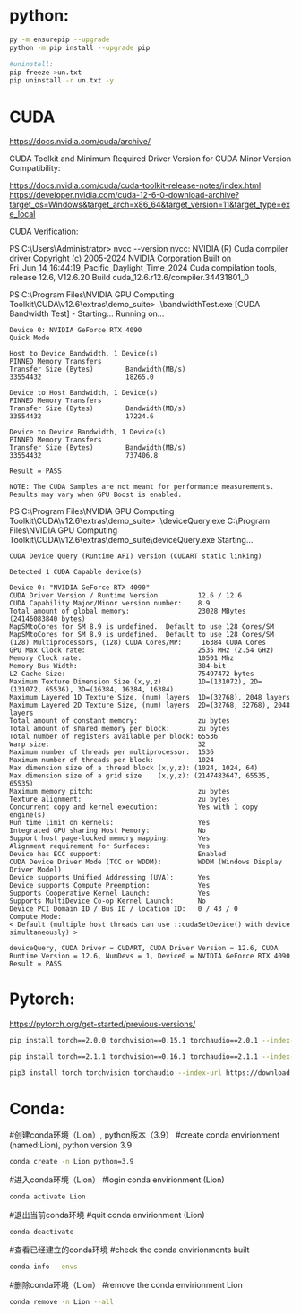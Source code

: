 # python:

```bash
py -m ensurepip --upgrade
python -m pip install --upgrade pip

#uninstall:
pip freeze >un.txt
pip uninstall -r un.txt -y
```

# CUDA

https://docs.nvidia.com/cuda/archive/

CUDA Toolkit and Minimum Required Driver Version for CUDA Minor Version Compatibility:

https://docs.nvidia.com/cuda/cuda-toolkit-release-notes/index.html
https://developer.nvidia.com/cuda-12-6-0-download-archive?target_os=Windows&target_arch=x86_64&target_version=11&target_type=exe_local


CUDA Verification:

  PS C:\Users\Administrator> nvcc --version
    nvcc: NVIDIA (R) Cuda compiler driver
    Copyright (c) 2005-2024 NVIDIA Corporation
    Built on Fri_Jun_14_16:44:19_Pacific_Daylight_Time_2024
    Cuda compilation tools, release 12.6, V12.6.20
    Build cuda_12.6.r12.6/compiler.34431801_0
  
  PS C:\Program Files\NVIDIA GPU Computing Toolkit\CUDA\v12.6\extras\demo_suite> .\bandwidthTest.exe
    [CUDA Bandwidth Test] - Starting...
    Running on...
    
    Device 0: NVIDIA GeForce RTX 4090
    Quick Mode
    
    Host to Device Bandwidth, 1 Device(s)
    PINNED Memory Transfers
    Transfer Size (Bytes)        Bandwidth(MB/s)
    33554432                     18265.0
    
    Device to Host Bandwidth, 1 Device(s)
    PINNED Memory Transfers
    Transfer Size (Bytes)        Bandwidth(MB/s)
    33554432                     17224.6
    
    Device to Device Bandwidth, 1 Device(s)
    PINNED Memory Transfers
    Transfer Size (Bytes)        Bandwidth(MB/s)
    33554432                     737406.8
    
    Result = PASS
    
    NOTE: The CUDA Samples are not meant for performance measurements. Results may vary when GPU Boost is enabled.
  
  PS C:\Program Files\NVIDIA GPU Computing Toolkit\CUDA\v12.6\extras\demo_suite> .\deviceQuery.exe
  C:\Program Files\NVIDIA GPU Computing Toolkit\CUDA\v12.6\extras\demo_suite\deviceQuery.exe Starting...
    
    CUDA Device Query (Runtime API) version (CUDART static linking)
    
    Detected 1 CUDA Capable device(s)
    
    Device 0: "NVIDIA GeForce RTX 4090"
    CUDA Driver Version / Runtime Version          12.6 / 12.6
    CUDA Capability Major/Minor version number:    8.9
    Total amount of global memory:                 23028 MBytes (24146083840 bytes)
    MapSMtoCores for SM 8.9 is undefined.  Default to use 128 Cores/SM
    MapSMtoCores for SM 8.9 is undefined.  Default to use 128 Cores/SM
    (128) Multiprocessors, (128) CUDA Cores/MP:     16384 CUDA Cores
    GPU Max Clock rate:                            2535 MHz (2.54 GHz)
    Memory Clock rate:                             10501 Mhz
    Memory Bus Width:                              384-bit
    L2 Cache Size:                                 75497472 bytes
    Maximum Texture Dimension Size (x,y,z)         1D=(131072), 2D=(131072, 65536), 3D=(16384, 16384, 16384)
    Maximum Layered 1D Texture Size, (num) layers  1D=(32768), 2048 layers
    Maximum Layered 2D Texture Size, (num) layers  2D=(32768, 32768), 2048 layers
    Total amount of constant memory:               zu bytes
    Total amount of shared memory per block:       zu bytes
    Total number of registers available per block: 65536
    Warp size:                                     32
    Maximum number of threads per multiprocessor:  1536
    Maximum number of threads per block:           1024
    Max dimension size of a thread block (x,y,z): (1024, 1024, 64)
    Max dimension size of a grid size    (x,y,z): (2147483647, 65535, 65535)
    Maximum memory pitch:                          zu bytes
    Texture alignment:                             zu bytes
    Concurrent copy and kernel execution:          Yes with 1 copy engine(s)
    Run time limit on kernels:                     Yes
    Integrated GPU sharing Host Memory:            No
    Support host page-locked memory mapping:       Yes
    Alignment requirement for Surfaces:            Yes
    Device has ECC support:                        Enabled
    CUDA Device Driver Mode (TCC or WDDM):         WDDM (Windows Display Driver Model)
    Device supports Unified Addressing (UVA):      Yes
    Device supports Compute Preemption:            Yes
    Supports Cooperative Kernel Launch:            Yes
    Supports MultiDevice Co-op Kernel Launch:      No
    Device PCI Domain ID / Bus ID / location ID:   0 / 43 / 0
    Compute Mode:
    < Default (multiple host threads can use ::cudaSetDevice() with device simultaneously) >
    
    deviceQuery, CUDA Driver = CUDART, CUDA Driver Version = 12.6, CUDA Runtime Version = 12.6, NumDevs = 1, Device0 = NVIDIA GeForce RTX 4090
    Result = PASS


# Pytorch:
https://pytorch.org/get-started/previous-versions/

```bash
pip install torch==2.0.0 torchvision==0.15.1 torchaudio==2.0.1 --index-url https://download.pytorch.org/whl/cu118

pip install torch==2.1.1 torchvision==0.16.1 torchaudio==2.1.1 --index-url https://download.pytorch.org/whl/cu121

pip3 install torch torchvision torchaudio --index-url https://download.pytorch.org/whl/cu118
```


# Conda:

#创建conda环境（Lion）, python版本（3.9）
#create conda envirionment (named:Lion), python version 3.9

```bash
conda create -n Lion python=3.9
```

#进入conda环境（Lion）
#login conda envirionment (Lion)

```bash
conda activate Lion
```

#退出当前conda环境
#quit conda envirionment (Lion)

```bash
conda deactivate
```

#查看已经建立的conda环境
#check the conda envirionments built

```bash
conda info --envs
```

#删除conda环境（Lion）
#remove the conda envirionment Lion

```bash
conda remove -n Lion --all
```
